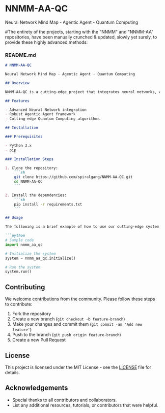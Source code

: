 # NNMM-AA-QC
Neural Network Mind Map - Agentic Agent - Quantum Computing

#The entirety of the projects, starting with the "NNMM" and "NNMM-AA" repositories, have been manually crunched & updated, slowly yet surely, to provide these highly advanced methods:

### README.md
```markdown
# NNMM-AA-QC

Neural Network Mind Map - Agentic Agent - Quantum Computing

## Overview

NNMM-AA-QC is a cutting-edge project that integrates neural networks, agentic agents, and quantum computing to create advanced mind map systems. This repository contains state-of-the-art code and resources needed to explore and develop this innovative approach.

## Features

- Advanced Neural Network integration
- Robust Agentic Agent framework
- Cutting-edge Quantum Computing algorithms

## Installation

### Prerequisites

- Python 3.x
- pip

### Installation Steps

1. Clone the repository:
    ```sh
    git clone https://github.com/spiralgang/NNMM-AA-QC.git
    cd NNMM-AA-QC
    ```

2. Install the dependencies:
    ```sh
    pip install -r requirements.txt
    ```

## Usage

The following is a brief example of how to use our cutting-edge system:

```python
# Sample code
import nnmm_aa_qc

# Initialize the system
system = nnmm_aa_qc.initialize()

# Run the system
system.run()
```

## Contributing

We welcome contributions from the community. Please follow these steps to contribute:

1. Fork the repository
2. Create a new branch (`git checkout -b feature-branch`)
3. Make your changes and commit them (`git commit -am 'Add new feature'`)
4. Push to the branch (`git push origin feature-branch`)
5. Create a new Pull Request

## License

This project is licensed under the MIT License - see the [LICENSE](LICENSE) file for details.

## Acknowledgements

- Special thanks to all contributors and collaborators.
- List any additional resources, tutorials, or contributors that were helpful.
```
